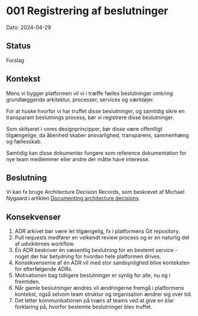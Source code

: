 # 001 Registrering af beslutninger
Dato: 2024-04-29

## Status

Forslag

##  Kontekst

Mens vi bygger platformen vil vi i træffe fælles beslutninger omkring grundlæggende arkitektur, processer, services og værktøjer.

For at huske hvorfor vi har truffet disse beslutninger, og samtidig sikre en transparant beslutnings process, bør vi registrere disse beslutninger.

Som skitseret i vores designprincipper, bør disse være offentligt tilgængelige, da åbenhed skaber ansvarlighed, transparens, sammenhæng og fællesskab.

Samtidig kan disse dokumenter fungere som reference dokumentation for nye team medlemmer eller andre der måtte have interesse.

## Beslutning

Vi kan fx bruge Architecture Decision Records, som beskrevet af Michael Nygaard i artiklen [Documenting architecture decisions](https://www.cognitect.com/blog/2011/11/15/documenting-architecture-decisions) 

## Konsekvenser

1. ADR arkivet bør være let tilgængelig, fx i platformens Git repository.
1. Pull requests medfører en velkendt review process og er en naturlig del af udviklernes workflow.
1. Én ADR beskriver én væsentlig beslutning for en bestemt service - noget der har betydning for hvordan hele platformen drives. 
1. Konsekvenserne af én ADR vil med stor sandsynlighed blive konteksten for efterfølgende ADRs. 
1. Motivationen bag tidligere beslutninger er synlig for alle, nu og i fremtiden.
1. Når gamle beslutninger ændres vil ændringerne fremgå i platformens kontekst, også selvom team struktur og organisation ændrer sig over tid.
1. Det letter kommunikationen på tværs af teams ved at give en klar forklaring på, hvorfor bestemte beslutninger blev truffet.
